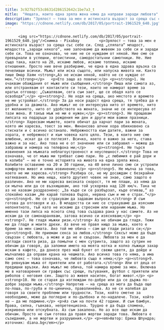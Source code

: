 ```yaml
---
title: 3c927b2f53c8631d286152642c1be7a3_t
mitle:  "Нещата, които една зряла жена няма да направи заради любовта"
description: "Зрялост – това за мен е истинската възраст за среща със себе си. След „сляпата“ младост, младостта „заради някого“, ние започваме да живеем за себе си и заради себе си. Това не означава, че ние не се нуждаем от някой. Ние сме се превърнали в успешни, егоистични, самодостатъчни самотници. Не. Ние също така, както на …"
image: "https://cdnone.netlify.com/db/2017/05/portrait-1961529_640.jpg"
---
```


          <img src="https://cdnone.netlify.com/db/2017/05/portrait-1961529_640.jpg"/>Снимка - Pixabay         <p>Зрялост – това за мен е истинската възраст за среща със себе си. След „сляпата“ младост, младостта „заради някого“, ние започваме да живеем за себе си и заради себе си. Това не означава, че ние не се нуждаем от някой. Ние сме се превърнали в успешни, егоистични, самодостатъчни самотници. Не. Ние също така, както на 20, искаме любов, искаме топлина, искаме отношения. Просто ние вече разбираме, че една в една здрава връзка са печеливши всички. Мъжът или иска същото, или напуска живота ни. Както пише Омар Хаям <strong>„Аз не искам някой, който не се нуждае от мен.“</strong></p>   <p>Ето защо аз повече:</p> <p><strong>1. Не очаквам обаждания от мъже или съобщения.</strong> Пиша или самата аз, или отстранявам от контактите си тези, които не намират време за кратък отговор: „Съжалявам, сега съм зает, ще се обадя като се освободя“;</p> <p><strong>2. Не ходя на среща, ако мястото и времето не ме устройват.</strong> За да носи радост една среща, тя трябва да е удобна и за двамата. Ако мъжът не се интересува нито от времето, нито от желанието, нито от удобството на жената, значи не се интересува от тази жена. И такъв мъж не ми е нужен;</p> <p><strong>3. Не прощавам липсата на подаръци за рождения ми ден и други мои важни празници.</strong> Харесвам мъжете, които обичат да харчат пари за жената, която им харесва, тоест за мен. Финансово алчни хора обикновено са стиснати и с всичко останало. Небрежността към датите, важни за хората, е небрежност и към човека като цяло. Тези, в които ние сме влюбени, искат да се поглезят. Всичко, което е важно за него, става важно и за нас. Ако това не е от значение или си забравил – можеш да забравиш и номера на телефона ми;</p>     <p><strong>4. Не търся извинения за мъжката неблагоустроеност и неуспешност.</strong> Това не означава, че от мъжа ми трябват само пари. Но „с любимия е рай дори и в колиба“ – не е точно историята на живота на една зряла жена. Колибите оставихме на 20 и 30 години, на 40 вече лично сме си устроили комфортен живот и няма извинение;</p> <p><strong>5. Не мълча за това, което не ми харесва.</strong> Разбира се, не му досаждам с безкрайни натяквания. Но има неща, които другият човек не знае, само защото е различен. Ако не ми харесва високата скорост, тя ме плаши, аз няма да си мълча или да се възхищавам, ако той ускорява над 120 км/ч. Така че аз не казвам раздразнено: „За къде си се разбързал, къде отиваш,“ аз спокойно казам „Не карай толкова бързо, нервна съм и ме е страх.“</p> <p><strong>6. Не се страхувам да задавам въпроси.</strong> И съм готова да отговоря и аз. В младостта си ние се страхуваме да изясним непонятното, тъй като не искаме да стреснем или нараним мъжа. Но именно тази липса на яснота след това създава рана у нас самите. Аз не искам да се самонаранявам, затова всичко си изяснявам;</p> <p><strong>7. Не гладя мъжки ризи.</strong> Аз не обичам да гладя. Тежи ми да гладя и моите дрехи. Аз вече не правя нищо за мъжа, което е бреме за мен самата. Ако той ме обича – сам ще глади ризата си;</p>     <p><strong>8. Не приемам секса за любов.</strong> Сексът може да бъде свързан с любовта, а може и да не е свързан. Любовта за мен е да изглади своята риза, да помълчи с мен сутринта, защото аз сутрин не обичам да говоря, да запомни името на моята котка и колко лъжици захар искам в кафето, да донесе през май букет от свежи цветя, да дойде и мълчаливо да оправи крана на чешмата. Ако всичко това го няма, а има само секс – това означава, че любовта също я няма;</p> <p><strong>9. Не ревнувам мъжа от приятели или от работата.</strong> Или от деца от предишни връзки. Ако мъжът ме обича, той намира време за мен. Включва ме в натоварения си график със срещи, пътувания, футбол с приятели или риболов с неговия син. Защото аз живея наситен, богат живот.</p> <p><strong>10. Не се старая да изглеждам по-добре или да се държа по-добре заради мъжа.</strong> Напротив – на среща аз мога да бъда още по-лоша, по-груба и по-цинична, праволинейна. Аз не се колебая да говоря за своите проблеми или трудности. Този, който сметне за необходимо, може да погледне и по-дълбоко и по-надалече. Този, който не – да ме подмине.</p> <p>Аз съм на почти 42 години. И съм бамбук. Права, силна, гъвкава, непретенциозна. Трудно е да бъда сломена, изкривена или отскубната. Аз съм закалена. Но аз все още искам да обичам. Просто не съм готова да правя жертви заради това. Любовта е съзидание, а не жертви и разрушения.</p> <p><em>Автор: Ерика Шпундра; източник: diana.bg</em></p>         